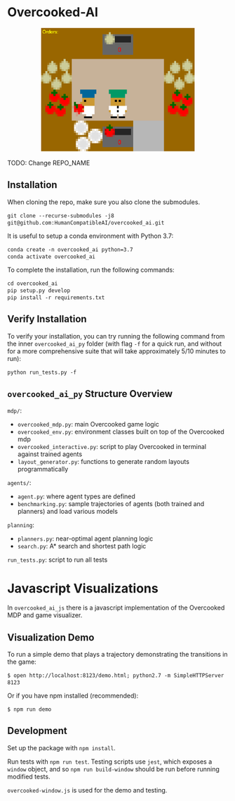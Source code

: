# Overcooked-AI
<p align="center">
<img src="overcooked_ai_js/images/screenshot.png" width="350">
</p>

TODO: Change REPO_NAME

## Installation

When cloning the repo, make sure you also clone the submodules.

```
git clone --recurse-submodules -j8 git@github.com:HumanCompatibleAI/overcooked_ai.git
```

It is useful to setup a conda environment with Python 3.7:

```
conda create -n overcooked_ai python=3.7
conda activate overcooked_ai
```

To complete the installation, run the following commands:

```
cd overcooked_ai
pip setup.py develop
pip install -r requirements.txt
```

## Verify Installation

To verify your installation, you can try running the following command from the inner `overcooked_ai_py` folder (with flag `-f` for a quick run, and without for a more comprehensive suite that will take approximately 5/10 minutes to run):

```
python run_tests.py -f
```

## `overcooked_ai_py` Structure Overview

`mdp/`:
- `overcooked_mdp.py`: main Overcooked game logic
- `overcooked_env.py`: environment classes built on top of the Overcooked mdp
- `overcooked_interactive.py`: script to play Overcooked in terminal against trained agents
- `layout_generator.py`: functions to generate random layouts programmatically

`agents/`:
- `agent.py`: where agent types are defined
- `benchmarking.py`: sample trajectories of agents (both trained and planners) and load various models

`planning`:
- `planners.py`: near-optimal agent planning logic
- `search.py`: A* search and shortest path logic

`run_tests.py`: script to run all tests

# Javascript Visualizations

In `overcooked_ai_js` there is a javascript implementation of the Overcooked MDP and game visualizer.

## Visualization Demo
To run a simple demo that plays a trajectory demonstrating the
transitions in the game:
```
$ open http://localhost:8123/demo.html; python2.7 -m SimpleHTTPServer 8123
```

Or if you have npm installed (recommended):
```
$ npm run demo
```

## Development
Set up the package with `npm install`.

Run tests with `npm run test`. Testing scripts use `jest`, which exposes a `window` object, and so
`npm run build-window` should be run before running modified tests.

`overcooked-window.js` is used for the demo and testing.
